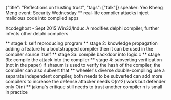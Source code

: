 {"title": "Reflections on trusting trust", "tags": ["talk"]}
speaker: Yeo Kheng Meng
event: Security Wednesday
** real-life compiler attacks
inject malicious code into compiled apps

Xcodeghost - Sept 2015
Win32/Induc.A modifies delphi compiler, further infects other delphi compilers

** stage 1: self reproducing program
** stage 2: knowledge propagation
adding a feature to a bootstrapped compiler
then it can be used in the compiler source itself
** stage 3a: compile backdoor into logic.c
** stage 3b: compile the attack into the compiler
** stage 4: subverting verification (not in the paper)
if shasum is used to verify the hash of the compiler, the compiler can also subvert that
** wheeler's diverse double-compiling
use a separate independent compiler, both needs to be subverted
can add more compilers to increase the defense
attacker needs O(n^2) work but defender only O(n)
** jakma's critique
still needs to trust another compiler
n is small in practice
